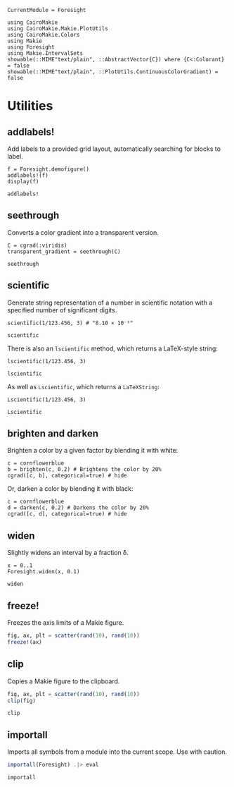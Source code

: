 ```@meta
CurrentModule = Foresight
```

```@setup foresight
using CairoMakie
using CairoMakie.Makie.PlotUtils
using CairoMakie.Colors
using Makie
using Foresight
using Makie.IntervalSets
showable(::MIME"text/plain", ::AbstractVector{C}) where {C<:Colorant} = false
showable(::MIME"text/plain", ::PlotUtils.ContinuousColorGradient) = false
```

# Utilities

## addlabels!

Add labels to a provided grid layout, automatically searching for blocks to label.

```@example foresight
f = Foresight.demofigure()
addlabels!(f)
display(f)
```

```@docs
addlabels!
```

## seethrough

Converts a color gradient into a transparent version.

```@example foresight
C = cgrad(:viridis)
transparent_gradient = seethrough(C)
```

```@docs
seethrough
```

## scientific

Generate string representation of a number in scientific notation with a specified number of significant digits.

```@example foresight
scientific(1/123.456, 3) # "8.10 × 10⁻³"
```

```@docs
scientific
```

There is also an `lscientific` method, which returns a LaTeX-style string:

```@example foresight
lscientific(1/123.456, 3)
```

```@docs
lscientific
```

As well as `Lscientific`, which returns a `LaTeXString`:

```@example foresight
Lscientific(1/123.456, 3)
```

```@docs
Lscientific
```

## brighten and darken

Brighten a color by a given factor by blending it with white:

```@example foresight
c = cornflowerblue
b = brighten(c, 0.2) # Brightens the color by 20%
cgrad([c, b], categorical=true) # hide
```

Or, darken a color by blending it with black:

```@example foresight
c = cornflowerblue
d = darken(c, 0.2) # Darkens the color by 20%
cgrad([c, d], categorical=true) # hide
```

## widen

Slightly widens an interval by a fraction δ.

```@example foresight
x = 0..1
Foresight.widen(x, 0.1)
```

```@docs
widen
```

## freeze!

Freezes the axis limits of a Makie figure.

```julia
fig, ax, plt = scatter(rand(10), rand(10))
freeze!(ax)
```

## clip

Copies a Makie figure to the clipboard.

```julia
fig, ax, plt = scatter(rand(10), rand(10))
clip(fig)
```

```@docs
clip
```

## importall

Imports all symbols from a module into the current scope. Use with caution.

```julia
importall(Foresight) .|> eval
```

```@docs
importall
```